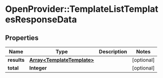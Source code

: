 # OpenProvider::TemplateListTemplatesResponseData

## Properties
Name | Type | Description | Notes
------------ | ------------- | ------------- | -------------
**results** | [**Array&lt;TemplateTemplate&gt;**](TemplateTemplate.md) |  | [optional] 
**total** | **Integer** |  | [optional] 


